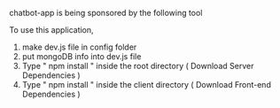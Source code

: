 chatbot-app is being sponsored by the following tool <br />






To use this application, 

1. make dev.js file in config folder 
2. put mongoDB info into dev.js file 
3. Type  " npm install " inside the root directory  ( Download Server Dependencies ) 
4. Type " npm install " inside the client directory ( Download Front-end Dependencies )



